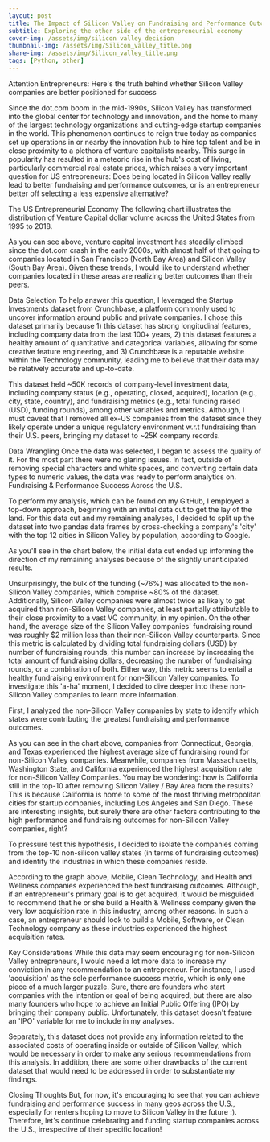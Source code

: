 ```yaml
---
layout: post
title: The Impact of Silicon Valley on Fundraising and Performance Outcomes
subtitle: Exploring the other side of the entrepreneurial economy 
cover-img: /assets/img/silicon valley decision
thumbnail-img: /assets/img/Silicon_valley_title.png
share-img: /assets/img/Silicon_valley_title.png
tags: [Python, other]
---
```

Attention Entrepreneurs: Here's the truth behind whether Silicon Valley companies are better positioned for success

Since the dot.com boom in the mid-1990s, Silicon Valley has transformed into the global center for technology and innovation, and the home to many of the largest technology organizations and cutting-edge startup companies in the world. This phenomenon continues to reign true today as companies set up operations in or nearby the innovation hub to hire top talent and be in close proximity to a plethora of venture capitalists nearby. This surge in popularity has resulted in a meteoric rise in the hub's cost of living, particularly commercial real estate prices, which raises a very important question for US entrepreneurs: Does being located in Silicon Valley really lead to better fundraising and performance outcomes, or is an entrepreneur better off selecting a less expensive alternative?

The US Entrepreneurial Economy
The following chart illustrates the distribution of Venture Capital dollar volume across the United States from 1995 to 2018.

As you can see above, venture capital investment has steadily climbed since the dot.com crash in the early 2000s, with almost half of that going to companies located in San Francisco (North Bay Area) and Silicon Valley (South Bay Area). Given these trends, I would like to understand whether companies located in these areas are realizing better outcomes than their peers.

Data Selection
To help answer this question, I leveraged the Startup Investments dataset from Crunchbase, a platform commonly used to uncover information around public and private companies. I chose this dataset primarily because 1) this dataset has strong longitudinal features, including company data from the last 100+ years, 2) this dataset features a healthy amount of quantitative and categorical variables, allowing for some creative feature engineering, and 3) Crunchbase is a reputable website within the Technology community, leading me to believe that their data may be relatively accurate and up-to-date.

This dataset held ~50K records of company-level investment data, including company status (e.g., operating, closed, acquired), location (e.g., city, state, country), and fundraising metrics (e.g., total funding raised (USD), funding rounds), among other variables and metrics. Although, I must caveat that I removed all ex-US companies from the dataset since they likely operate under a unique regulatory environment w.r.t fundraising than their U.S. peers, bringing my dataset to ~25K company records.

Data Wrangling
Once the data was selected, I began to assess the quality of it. For the most part there were no glaring issues. In fact, outside of removing special characters and white spaces, and converting certain data types to numeric values, the data was ready to perform analytics on.
Fundraising & Performance Success Across the U.S.

To perform my analysis, which can be found on my GitHub, I employed a top-down approach, beginning with an initial data cut to get the lay of the land. For this data cut and my remaining analyses, I decided to split up the dataset into two pandas data frames by cross-checking a company's 'city' with the top 12 cities in Silicon Valley by population, according to Google.

As you'll see in the chart below, the initial data cut ended up informing the direction of my remaining analyses because of the slightly unanticipated results.

Unsurprisingly, the bulk of the funding (~76%) was allocated to the non-Silicon Valley companies, which comprise ~80% of the dataset. Additionally, Silicon Valley companies were almost twice as likely to get acquired than non-Silicon Valley companies, at least partially attributable to their close proximity to a vast VC community, in my opinion.
On the other hand, the average size of the Silicon Valley companies' fundraising round was roughly $2 million less than their non-Silicon Valley counterparts. Since this metric is calculated by dividing total fundraising dollars (USD) by number of fundraising rounds, this number can increase by increasing the total amount of fundraising dollars, decreasing the number of fundraising rounds, or a combination of both. Either way, this metric seems to entail a healthy fundraising environment for non-Silicon Valley companies. To investigate this 'a-ha' moment, I decided to dive deeper into these non-Silicon Valley companies to learn more information.

First, I analyzed the non-Silicon Valley companies by state to identify which states were contributing the greatest fundraising and performance outcomes.

As you can see in the chart above, companies from Connecticut, Georgia, and Texas experienced the highest average size of fundraising round for non-Silicon Valley companies. Meanwhile, companies from Massachusetts, Washington State, and California experienced the highest acquisition rate for non-Silicon Valley Companies. You may be wondering: how is California still in the top-10 after removing Silicon Valley / Bay Area from the results? This is because California is home to some of the most thriving metropolitan cities for startup companies, including Los Angeles and San Diego. These are interesting insights, but surely there are other factors contributing to the high performance and fundraising outcomes for non-Silicon Valley companies, right?

To pressure test this hypothesis, I decided to isolate the companies coming from the top-10 non-silicon valley states (in terms of fundraising outcomes) and identify the industries in which these companies reside.

According to the graph above, Mobile, Clean Technology, and Health and Wellness companies experienced the best fundraising outcomes. Although, if an entrepreneur's primary goal is to get acquired, it would be misguided to recommend that he or she build a Health & Wellness company given the very low acquisition rate in this industry, among other reasons. In such a case, an entrepreneur should look to build a Mobile, Software, or Clean Technology company as these industries experienced the highest acquisition rates.

Key Considerations
While this data may seem encouraging for non-Silicon Valley entrepreneurs, I would need a lot more data to increase my conviction in any recommendation to an entrepreneur. For instance, I used 'acquisition' as the sole performance success metric, which is only one piece of a much larger puzzle. Sure, there are founders who start companies with the intention or goal of being acquired, but there are also many founders who hope to achieve an Initial Public Offering (IPO) by bringing their company public. Unfortunately, this dataset doesn't feature an 'IPO' variable for me to include in my analyses.

Separately, this dataset does not provide any information related to the associated costs of operating inside or outside of Silicon Valley, which would be necessary in order to make any serious recommendations from this analysis. In addition, there are some other drawbacks of the current dataset that would need to be addressed in order to substantiate my findings.

Closing Thoughts
But, for now, it's encouraging to see that you can achieve fundraising and performance success in many geos across the U.S., especially for renters hoping to move to Silicon Valley in the future :). Therefore, let's continue celebrating and funding startup companies across the U.S., irrespective of their specific location!
